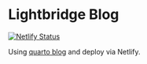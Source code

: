 # Lightbridge Blog

[![Netlify Status](https://api.netlify.com/api/v1/badges/7ac627bb-abde-48b3-bf62-fccde8705c20/deploy-status)](https://app.netlify.com/sites/lightbridge-blog/deploys)

Using [quarto blog](https://quarto.org/docs/websites/website-blog.html) and deploy via Netlify.
